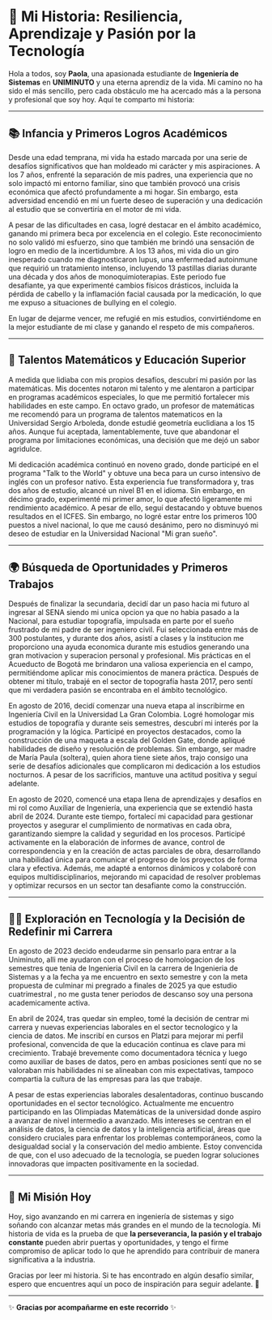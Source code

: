 
# 🌟 Mi Historia: Resiliencia, Aprendizaje y Pasión por la Tecnología

Hola a todos, soy **Paola**, una apasionada estudiante de **Ingeniería de Sistemas** en **UNIMINUTO** y una eterna aprendiz de la vida. Mi camino no ha sido el más sencillo, pero cada obstáculo me ha acercado más a la persona y profesional que soy hoy. Aquí te comparto mi historia: 

---

## 📚 Infancia y Primeros Logros Académicos

Desde una edad temprana, mi vida ha estado marcada por una serie de desafíos significativos que han moldeado mi carácter y mis aspiraciones. A los 7 años, enfrenté la separación de mis padres, una experiencia que no solo impactó mi entorno familiar, sino que también provocó una crisis económica que afectó profundamente a mi hogar. Sin embargo, esta adversidad encendió en mí un fuerte deseo de superación y una dedicación al estudio que se convertiría en el motor de mi vida.

A pesar de las dificultades en casa, logré destacar en el ámbito académico, ganando mi primera beca por excelencia en el colegio. Este reconocimiento no solo validó mi esfuerzo, sino que también me brindó una sensación de logro en medio de la incertidumbre. A los 13 años, mi vida dio un giro inesperado cuando me diagnosticaron lupus, una enfermedad autoinmune que requirió un tratamiento intenso, incluyendo 13 pastillas diarias durante una década y dos años de monoquimioterapias. Este periodo fue desafiante, ya que experimenté cambios físicos drásticos, incluida la pérdida de cabello y la inflamación facial causada por la medicación, lo que me expuso a situaciones de bullying en el colegio.

En lugar de dejarme vencer, me refugié en mis estudios, convirtiéndome en la mejor estudiante de mi clase y ganando el respeto de mis compañeros.

---

## 🧬 Talentos Matemáticos y Educación Superior

A medida que lidiaba con mis propios desafíos, descubrí mi pasión por las matemáticas. Mis docentes notaron mi talento y me alentaron a participar en programas académicos especiales, lo que me permitió fortalecer mis habilidades en este campo. En octavo grado, un profesor de matemáticas me recomendó para un programa de talentos matematicos en la Universidad Sergio Arboleda, donde estudié geometría euclidiana a los 15 años. Aunque fui aceptada, lamentablemente, tuve que abandonar el programa por limitaciones económicas, una decisión que me dejó un sabor agridulce.

Mi dedicación académica continuó en noveno grado, donde participé en el programa "Talk to the World" y obtuve una beca para un curso intensivo de inglés con un profesor nativo. Esta experiencia fue transformadora y, tras dos años de estudio, alcancé un nivel B1 en el idioma. Sin embargo, en décimo grado, experimenté mi primer amor, lo que afectó ligeramente mi rendimiento académico. A pesar de ello, seguí destacando y obtuve buenos resultados en el ICFES. Sin embargo, no logré estar entre los primeros 100 puestos a nivel nacional, lo que me causó desánimo, pero no disminuyó mi deseo de estudiar en la Universidad Nacional "Mi gran sueño".

---

## 🌍 Búsqueda de Oportunidades y Primeros Trabajos

Después de finalizar la secundaria, decidí dar un paso hacia mi futuro al ingresar al SENA siendo mi unica opcion ya que no habia pasado a la Nacional, para estudiar topografía, impulsada en parte por el sueño frustrado de mi padre de ser ingeniero civil. Fui seleccionada entre más de 300 postulantes, y durante dos años, asistí a clases y la institucion me proporciono una ayuda economica durante mis estudios generando una gran motivacion y superacion personal y profesional. Mis prácticas en el Acueducto de Bogotá me brindaron una valiosa experiencia en el campo, permitiéndome aplicar mis conocimientos de manera práctica. Después de obtener mi título, trabajé en el sector de topografía hasta 2017, pero sentí que mi verdadera pasión se encontraba en el ámbito tecnológico.

En agosto de 2016, decidí comenzar una nueva etapa al inscribirme en Ingeniería Civil en la Universidad La Gran Colombia. Logré homologar mis estudios de topografía y durante seis semestres, descubrí mi interés por la programación y la lógica. Participé en proyectos destacados, como la construcción de una maqueta a escala del Golden Gate, donde apliqué habilidades de diseño y resolución de problemas. Sin embargo, ser madre de María Paula (soltera), quien ahora tiene siete años, trajo consigo una serie de desafíos adicionales que complicaron mi dedicación a los estudios nocturnos. A pesar de los sacrificios, mantuve una actitud positiva y seguí adelante.

En agosto de 2020, comencé una etapa llena de aprendizajes y desafíos en mi rol como Auxiliar de Ingeniería, una experiencia que se extendió hasta abril de 2024. Durante este tiempo, fortalecí mi capacidad para gestionar proyectos y asegurar el cumplimiento de normativas en cada obra, garantizando siempre la calidad y seguridad en los procesos. Participé activamente en la elaboración de informes de avance, control de correspondencia y en la creación de actas parciales de obra, desarrollando una habilidad única para comunicar el progreso de los proyectos de forma clara y efectiva. Además, me adapté a entornos dinámicos y colaboré con equipos multidisciplinarios, mejorando mi capacidad de resolver problemas y optimizar recursos en un sector tan desafiante como la construcción.

---

## 👩‍💻 Exploración en Tecnología y la Decisión de Redefinir mi Carrera

En agosto de 2023 decido endeudarme sin pensarlo para entrar a la Uniminuto, alli me ayudaron con el proceso de homologacion de los semestres que tenia de Ingenieria Civil en la carrera de Ingenieria de Sistemas y a la fecha ya me encuentro en sexto semestre y con la meta propuesta de culminar mi pregrado a finales de 2025 ya que estudio cuatrimestral , no me gusta tener periodos de descanso soy una persona academicamente activa.

En abril de 2024, tras quedar sin empleo, tomé la decisión de centrar mi carrera y nuevas experiencias laborales en el sector tecnologico y la ciencia de datos. Me inscribí en cursos en Platzi para mejorar mi perfil profesional, convencida de que la educación continua es clave para mi crecimiento. Trabajé brevemente como documentadora técnica y luego como auxiliar de bases de datos, pero en ambas posiciones sentí que no se valoraban mis habilidades ni se alineaban con mis expectativas, tampoco compartia la cultura de las empresas para las que trabaje.

A pesar de estas experiencias laborales desalentadoras, continuo buscando oportunidades en el sector tecnológico. Actualmente me encuentro participando en las Olimpiadas Matemáticas de la universidad donde aspiro a avanzar de nivel intermedio a avanzado. Mis intereses se centran en el análisis de datos, la ciencia de datos y la inteligencia artificial, áreas que considero cruciales para enfrentar los problemas contemporáneos, como la desigualdad social y la conservación del medio ambiente. Estoy convencida de que, con el uso adecuado de la tecnología, se pueden lograr soluciones innovadoras que impacten positivamente en la sociedad.

---

## 🚀 Mi Misión Hoy

Hoy, sigo avanzando en mi carrera en ingeniería de sistemas y sigo soñando con alcanzar metas más grandes en el mundo de la tecnología. Mi historia de vida es la prueba de que **la perseverancia, la pasión y el trabajo constante** pueden abrir puertas y oportunidades, y tengo el firme compromiso de aplicar todo lo que he aprendido para contribuir de manera significativa a la industria.

Gracias por leer mi historia. Si te has encontrado en algún desafío similar, espero que encuentres aquí un poco de inspiración para seguir adelante. 🙌 

---

✨ **Gracias por acompañarme en este recorrido** ✨


